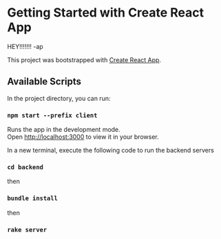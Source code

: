 # Getting Started with Create React App

HEY!!!!!!! -ap

This project was bootstrapped with [Create React App](https://github.com/facebook/create-react-app).

## Available Scripts

In the project directory, you can run:

### `npm start --prefix client`

Runs the app in the development mode.\
Open [http://localhost:3000](http://localhost:3000) to view it in your browser.

In a new terminal, execute the following code to run the backend servers

### `cd backend`

then

### `bundle install`

then

### `rake server`